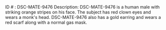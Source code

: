 ID # : DSC-MATE-9476
Description: DSC-MATE-9476 is a human male with striking orange stripes on his face. The subject has red clown eyes and wears a monk's head. DSC-MATE-9476 also has a gold earring and wears a red scarf along with a normal gas mask.